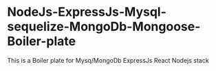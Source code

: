 # NodeJs-ExpressJs-Mysql-sequelize-MongoDb-Mongoose-Boiler-plate
This is a Boiler plate for Mysq/MongoDb ExpressJs React Nodejs stack 
